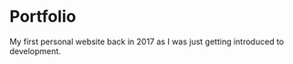 # Portfolio

My first personal website back in 2017 as I was just getting introduced to development.
